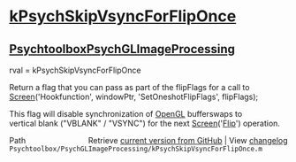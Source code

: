 # [kPsychSkipVsyncForFlipOnce](kPsychSkipVsyncForFlipOnce)
## [Psychtoolbox](Psychtoolbox)[PsychGLImageProcessing](PsychGLImageProcessing)

rval = kPsychSkipVsyncForFlipOnce  
  
Return a flag that you can pass as part of the flipFlags for a call to  
[Screen](Screen)('Hookfunction', windowPtr, 'SetOneshotFlipFlags', flipFlags);  
  
This flag will disable synchronization of [OpenGL](OpenGL) bufferswaps to  
vertical blank ("VBLANK" / "VSYNC") for the next [Screen](Screen)('[Flip](Flip)') operation.  
  




<div class="code_header" style="text-align:right;">
  <span style="float:left;">Path&nbsp;&nbsp;</span> <span class="counter">Retrieve <a href=
  "https://raw.github.com/Psychtoolbox-3/Psychtoolbox-3/beta/Psychtoolbox/PsychGLImageProcessing/kPsychSkipVsyncForFlipOnce.m">current version from GitHub</a> | View <a href=
  "https://github.com/Psychtoolbox-3/Psychtoolbox-3/commits/beta/Psychtoolbox/PsychGLImageProcessing/kPsychSkipVsyncForFlipOnce.m">changelog</a></span>
</div>
<div class="code">
  <code>Psychtoolbox/PsychGLImageProcessing/kPsychSkipVsyncForFlipOnce.m</code>
</div>

